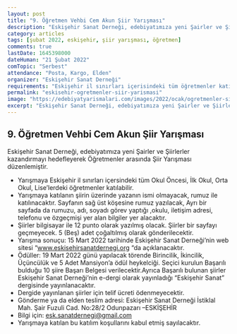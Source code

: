 ```yaml
---
layout: post
title: "9. Öğretmen Vehbi Cem Akun Şiir Yarışması"
description: "Eskişehir Sanat Derneği, edebiyatımıza yeni Şairler ve Şiirlerler kazandırmayı hedefleyerek Öğretmenler arasında Şiir Yarışması düzenlemiştir."
category: articles
tags: [şubat 2022, eskişehir, şiir yarışması, öğretmen]
comments: true
lastDate: 1645398000
dateHuman: "21 Şubat 2022"
comTopic: "Serbest"
attendance: "Posta, Kargo, Elden"
organizer: "Eskişehir Sanat Derneği"
requirements: "Eskişehir il sınırları içerisindeki tüm öğretmenler katılabilir"
permalink: "eskisehir-ogretmenler-siir-yarismasi"
image: "https://edebiyatyarismalari.com/images/2022/ocak/ogretmenler-siir-oyku-yarismasi.jpg"
excerpt: "Eskişehir Sanat Derneği, edebiyatımıza yeni Şairler ve Şiirlerler kazandırmayı hedefleyerek <strong>Öğretmenler arasında Şiir Yarışması</strong> düzenlemiştir."
---
```


## 9. Öğretmen Vehbi Cem Akun Şiir Yarışması
Eskişehir Sanat Derneği, edebiyatımıza yeni Şairler ve Şiirlerler kazandırmayı hedefleyerek Öğretmenler arasında Şiir Yarışması düzenlemiştir.  

- Yarışmaya Eskişehir il sınırları içersindeki tüm Okul Öncesi, İlk Okul, Orta Okul, Lise’lerdeki öğretmenler katılabilir.
- Yarışmaya katılanın şiirin üzerinde yazanın ismi olmayacak, rumuz ile katılınacaktır. Sayfanın sağ üst köşesine rumuz yazılacak, Ayrı bir sayfada da rumuzu, adı, soyadı görev yaptığı ,okulu, iletişim adresi, telefonu ve özgeçmişi yer alan bilgiler yer alacaktır.
- Şiirler bilgisayar ile 12 punto olarak yazılmış olacak. Şiirler bir sayfayı geçmeyecek. 5 (Beş) adet çoğaltılmış olarak gönderilecektir.
- Yarışma sonuçu: 15 Mart 2022 tarihinde Eskişehir Sanat Derneği’nin web sitesi “www.eskisehirsanatdernegi.org “da açıklanacaktır.
- Ödüller: 19 Mart 2022 günü yapılacak törende Birincilik, İkincilik, Üçüncülük ve 5 Adet Mansiyon’a ödül heykelciği. Seçici kurulun  Başarılı bulduğu 10 şiire Başarı Belgesi verilecektir.Ayrıca Başarılı bulunan şiirler Eskişehir Sanat Derneği’nin e-dergi olarak yayınladığı “Eskişehir Sanat” dergisinde yayınlanacaktır.
- Dergide yayınlanan şiirler için telif ücreti ödenmeyecektir.
- Gönderme ya da elden teslim adresi: Eskişehir Sanat Derneği İstiklal Mah. Şair Fuzuli Cad. No:28/2 Odunpazarı –ESKİŞEHİR
- Bilgi için: esk.sanatdernegi@gmail.com
- Yarışmaya katılan bu katılım koşullarını kabul etmiş sayılacaktır.
